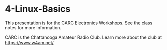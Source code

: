 # 4-Linux-Basics
This presentation is for the CARC Electronics Workshops. See the class notes for more information.

CARC is the Chattanooga Amateur Radio Club. Learn more about the club at https://www.w4am.net/
